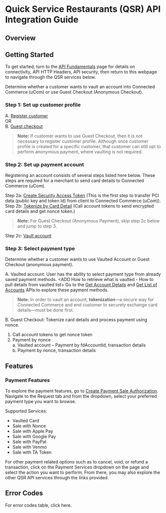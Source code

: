 # Quick Service Restaurants (QSR) API Integration Guide

## Overview

<Add Product Content on QSR HERE>

## Getting Started
To get started, turn to the [API Fundamentals](../docs/?path=/docs/documentation/Connectivity.md) page for details on connectivity, API HTTP Headers, API security, then return to this webpage to navigate through the QSR services below.

Determine whether a customer wants to vault an account into Connected Commerce (uCom) or use Guest Checkout (Anonymous Checkout).  

### Step 1: Set up customer profile

 A. [Register customer](../api/?type=post&path=/v1/customers)  
 OR  
 B. [Guest checkout](../docs/?path=recipes/guest_checkout.md)

>**Note:**
>If customer wants to use Guest Checkout, then it is not necessary to register customer profile. Although once customer profile is created for a specific customer, that customer can still opt to perform anonymous payment, where vaulting is not required.

### Step 2: Set up payment account
Registering an account consists of several steps listed here below. These steps are required for a merchant to send card details to Connected Commerce (uCom).

Step 2a: [Create Security Access Token](../api/?type=post&path=/v1/tokens) (This is the first step to transfer PCI data (public key and token Id) from client to Connected Commerce (uCom)).  
Step 2b: [Tokenize by Card Detail](../api/?type=post&path=/v1/account-tokens) (Call account tokens to send encrypted card details and get nonce token.)  

>**Note:** For Guest Checkout (Anonymous Payment), skip step 2c below and jump to step 3.

Step 2c: [Vault account](../api/?type=post&path=/v1/customers/{fdCustomerId}/accounts)  

### Step 3: Select payment type
Determine whether a customer wants to use Vaulted Account or Guest Checkout (anonymous payment).

A. Vaulted account: User has the ability to select payment type from already saved payment methods.
<ADD LINK TO VAULTED CARDS USE CASE once that page is created>
<ADD How to retrieve what is vaulted - How to pull details from vaulted list>
Go to the [Get Account Details](..//api/?type=get&path=/v1/customers/{fdCustomerId}/accounts/{fdAccountId}) and [Get List of Accounts](../api/?type=get&path=/v1/customers/{fdCustomerId}/accounts) APIs to explore these payment methods.

 >**Note:**
 >In order to vault an account, **tokenization**—a secure way for Connected Commerce and end customer to securely exchange card details—must be done first.  

B. Guest Checkout: Tokenize card details and process payment using nonce.  

 1. Call account tokens to get nonce token  
 2. Payment by nonce  
  a. Vaulted account – Payment by fdAccountId, transaction details  
  b. Payment by nonce, transaction details

## Features
### Payment Features
To explore the payment features, go to [Create Payment Sale Authorization](../api/?type=post&path=/v1/payments/sales). Navigate to the Request tab and from the dropdown, select your preferred payment type you want to browse.

Supported Services:
- Vaulted Card
- Sale with Nonce
- Sale with Apple Pay
- Sale with Google Pay
- Sale with PayPal
- Sale with Venmo
- Sale with TA Token

For other payment related options such as to cancel, void, or refund a transaction, click on the Payment Services dropdown on the <Explore the QSR Services> page and select the action you want to perform. From there, you may also explore the other QSR API services through the links provided.

## Error Codes
For error codes table, click here<ADD LINK>.